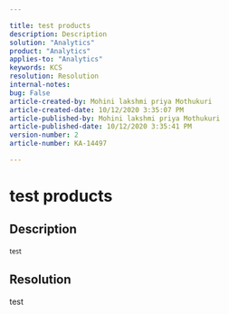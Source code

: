 ```yaml
---

title: test products  
description: Description  
solution: "Analytics"  
product: "Analytics"  
applies-to: "Analytics"  
keywords: KCS  
resolution: Resolution  
internal-notes:   
bug: False  
article-created-by: Mohini lakshmi priya Mothukuri  
article-created-date: 10/12/2020 3:35:07 PM  
article-published-by: Mohini lakshmi priya Mothukuri  
article-published-date: 10/12/2020 3:35:41 PM  
version-number: 2  
article-number: KA-14497

---
```


# test products

## Description

<div data-wrapper="true" style="font-size:12px;font-family:'Segoe UI','Helvetica Neue',sans-serif;">


test

</div>




## Resolution

test
